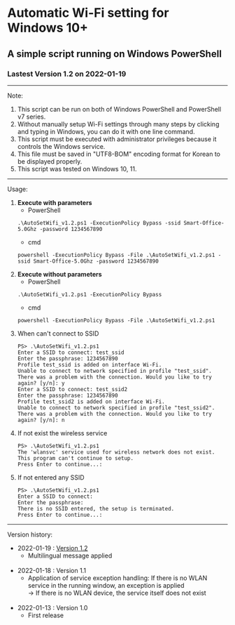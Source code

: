 # Automatic Wi-Fi setting for Windows 10+
## A simple script running on Windows PowerShell

### Lastest Version 1.2 on 2022-01-19

---

Note:
1. This script can be run on both of Windows PowerShell and PowerShell v7 series.
2. Without manually setup Wi-Fi settings through many steps by clicking and typing in Windows, you can do it with one line command.
3. This script must be executed with administrator privileges because it controls the Windows service.
4. This file must be saved in "UTF8-BOM" encoding format for Korean to be displayed properly.
5. This script was tested on Windows 10, 11.

---

Usage:
1. **Execute with parameters**
   * PowerShell
   ```
   .\AutoSetWifi_v1.2.ps1 -ExecutionPolicy Bypass -ssid Smart-Office-5.0Ghz -password 1234567890
   ```
   * cmd
   ```
   powershell -ExecutionPolicy Bypass -File .\AutoSetWifi_v1.2.ps1 -ssid Smart-Office-5.0Ghz -password 1234567890
   ```
2. **Execute without parameters**
   * PowerShell
   ```
   .\AutoSetWifi_v1.2.ps1 -ExecutionPolicy Bypass
   ```
   * cmd
   ```
   powershell -ExecutionPolicy Bypass -File .\AutoSetWifi_v1.2.ps1
   ```
3. When can't connect to SSID
   ```
   PS> .\AutoSetWifi_v1.2.ps1
   Enter a SSID to connect: test_ssid
   Enter the passphrase: 1234567890
   Profile test_ssid is added on interface Wi-Fi.
   Unable to connect to network specified in profile "test_ssid".
   There was a problem with the connection. Would you like to try again? [y/n]: y
   Enter a SSID to connect: test_ssid2
   Enter the passphrase: 1234567890
   Profile test_ssid2 is added on interface Wi-Fi.
   Unable to connect to network specified in profile "test_ssid2".
   There was a problem with the connection. Would you like to try again? [y/n]: n
   ```
4. If not exist the wireless service
   ```
   PS> .\AutoSetWifi_v1.2.ps1
   The 'wlansvc' service used for wireless network does not exist. This program can't continue to setup.
   Press Enter to continue...:
   ```
5. If not entered any SSID
   ```
   PS> .\AutoSetWifi_v1.2.ps1
   Enter a SSID to connect:
   Enter the passphrase:
   There is no SSID entered, the setup is terminated.
   Press Enter to continue...:
   ```

---

Version history:
- 2022-01-19 : [Version 1.2](AutoSetWifi_v1.2.ps1)
   - Multilingual message applied
   <br><br>
- 2022-01-18 : Version 1.1
   - Application of service exception handling: If there is no WLAN service in the running window, an exception is applied\
     → If there is no WLAN device, the service itself does not exist
   <br><br>
- 2022-01-13 : Version 1.0
   - First release
